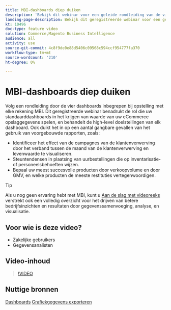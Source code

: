 ```yaml
---
title: MBI-dashboards diep duiken
description: 'Bekijk dit webinar voor een geleide rondleiding van de vier dashboards inbegrepen bij opstelling met elke rekening MBI. '
landing-page-description: Bekijk dit geregistreerde webinar voor een geleide tour van de vier dashboards inbegrepen bij opstelling met elke rekening MBI.
kt: 10496
doc-type: feature video
solution: Commerce,Magento Business Intelligence
audience: all
activity: use
source-git-commit: 4c8f9de0e88d5406c09568c594ccf954777fa370
workflow-type: tm+mt
source-wordcount: '210'
ht-degree: 0%

---
```


# MBI-dashboards diep duiken

Volg een rondleiding door de vier dashboards inbegrepen bij opstelling met elke rekening MBI. Dit geregistreerde webinar benadrukt de rol die uw standaarddashboards in het krijgen van waarde van uw eCommerce opslaggegevens spelen, en behandelt de high-level doelstellingen van elk dashboard. Ook duikt het in op een aantal gangbare gevallen van het gebruik van voorgebouwde rapporten, zoals:

- Identificeer het effect van de campagnes van de klantenverwerving door het verband tussen de maand van de klantenverwerving en levenwaarde te visualiseren.
- Steuntendensen in plaatsing van uurbestellingen die op inventarisatie- of personeelsbehoeften wijzen.
- Bepaal uw meest succesvolle producten door verkoopvolume en door GMV, en welke producten de meeste restituties vertegenwoordigen.

>[!TIP]
>
>Als u nog geen ervaring hebt met MBI, kunt u [Aan de slag met videoreeks](./../1-overview.md) verstrekt ook een volledig overzicht voor het drijven van betere bedrijfsinzichten en resultaten door gegevenssamenvoeging, analyse, en visualisatie.

## Voor wie is deze video?

- Zakelijke gebruikers
- Gegevensanalisten

## Video-inhoud

>[!VIDEO](https://video.tv.adobe.com/v/343498?quality=12&learn=on)

## Nuttige bronnen

[Dashboards](https://docs.magento.com/mbi/data-user/dashboards/ess-dashboards.html)
[Grafiekgegevens exporteren](https://docs.magento.com/mbi/data-user/export-data/exp-chart-dash.html)
